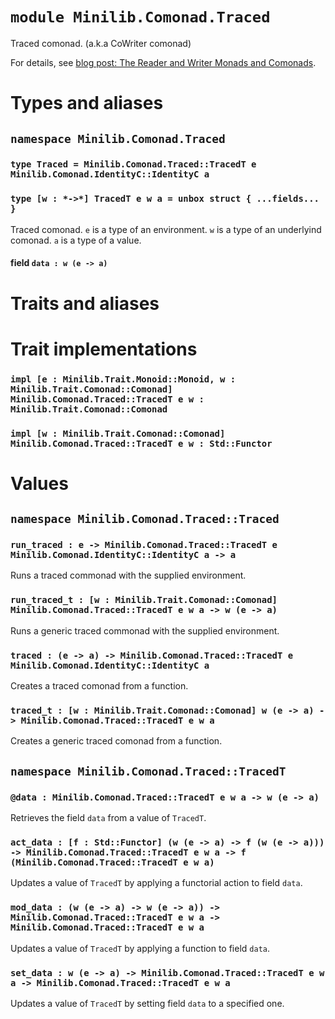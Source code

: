 # `module Minilib.Comonad.Traced`

Traced comonad. (a.k.a CoWriter comonad)

For details, see [blog post: The Reader and Writer Monads and Comonads](https://www.olivierverdier.com/posts/2014/12/31/reader-writer-monad-comonad/).

# Types and aliases

## `namespace Minilib.Comonad.Traced`

### `type Traced = Minilib.Comonad.Traced::TracedT e Minilib.Comonad.IdentityC::IdentityC a`

### `type [w : *->*] TracedT e w a = unbox struct { ...fields... }`

Traced comonad.
`e` is a type of an environment.
`w` is a type of an underlyind comonad.
`a` is a type of a value.

#### field `data : w (e -> a)`

# Traits and aliases

# Trait implementations

### `impl [e : Minilib.Trait.Monoid::Monoid, w : Minilib.Trait.Comonad::Comonad] Minilib.Comonad.Traced::TracedT e w : Minilib.Trait.Comonad::Comonad`

### `impl [w : Minilib.Trait.Comonad::Comonad] Minilib.Comonad.Traced::TracedT e w : Std::Functor`

# Values

## `namespace Minilib.Comonad.Traced::Traced`

### `run_traced : e -> Minilib.Comonad.Traced::TracedT e Minilib.Comonad.IdentityC::IdentityC a -> a`

Runs a traced commonad with the supplied environment.

### `run_traced_t : [w : Minilib.Trait.Comonad::Comonad] Minilib.Comonad.Traced::TracedT e w a -> w (e -> a)`

Runs a generic traced commonad with the supplied environment.

### `traced : (e -> a) -> Minilib.Comonad.Traced::TracedT e Minilib.Comonad.IdentityC::IdentityC a`

Creates a traced comonad from a function.

### `traced_t : [w : Minilib.Trait.Comonad::Comonad] w (e -> a) -> Minilib.Comonad.Traced::TracedT e w a`

Creates a generic traced comonad from a function.

## `namespace Minilib.Comonad.Traced::TracedT`

### `@data : Minilib.Comonad.Traced::TracedT e w a -> w (e -> a)`

Retrieves the field `data` from a value of `TracedT`.

### `act_data : [f : Std::Functor] (w (e -> a) -> f (w (e -> a))) -> Minilib.Comonad.Traced::TracedT e w a -> f (Minilib.Comonad.Traced::TracedT e w a)`

Updates a value of `TracedT` by applying a functorial action to field `data`.

### `mod_data : (w (e -> a) -> w (e -> a)) -> Minilib.Comonad.Traced::TracedT e w a -> Minilib.Comonad.Traced::TracedT e w a`

Updates a value of `TracedT` by applying a function to field `data`.

### `set_data : w (e -> a) -> Minilib.Comonad.Traced::TracedT e w a -> Minilib.Comonad.Traced::TracedT e w a`

Updates a value of `TracedT` by setting field `data` to a specified one.